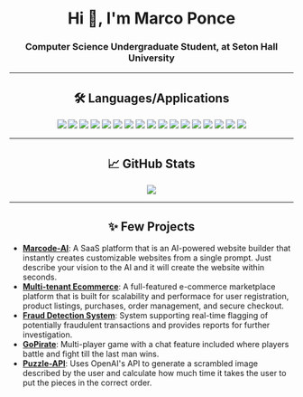 <h1 align="center">Hi 👋, I'm Marco Ponce</h1>
<h3 align="center">Computer Science Undergraduate Student, at Seton Hall University</h3>

---

<h2 align="center"> 🛠️ Languages/Applications </h2>
<p align="center">
  <img src="https://img.shields.io/badge/Code-Racket-informational?style=for-the-badge&logo=racket&color=9F1D20" />
  <img src="https://img.shields.io/badge/Code-Java-informational?style=for-the-badge&logo=openjdk&color=ED8B00" />
  <img src="https://img.shields.io/badge/Code-Python-informational?style=for-the-badge&logo=python&color=3776AB" />
  <img src="https://img.shields.io/badge/Code-SQL-informational?style=for-the-badge&logo=mysql&color=336791" />
  <img src="https://img.shields.io/badge/Code-Javascript-informational?style=for-the-badge&logo=javascript&color=F7DF1E" />
  <img src="https://img.shields.io/badge/Code-Typescript-informational?style=for-the-badge&logo=typescript&color=3178C6" />
  <img src="https://img.shields.io/badge/Code-HTML-informational?style=for-the-badge&logo=html5&color=E34F26" />
  <img src="https://img.shields.io/badge/Code-CSS-informational?style=for-the-badge&logo=css3&color=1572B6" />
  <img src="https://img.shields.io/badge/Tools-React-informational?style=for-the-badge&logo=react&color=61DAFB" />
  <img src="https://img.shields.io/badge/Tools-Next.js-informational?style=for-the-badge&logo=next.js&color=000000" />
  <img src="https://img.shields.io/badge/Tools-TailwindCSS-informational?style=for-the-badge&logo=tailwind-css&color=06B6D4" />
  <img src="https://img.shields.io/badge/Tools-Docker-informational?style=for-the-badge&logo=docker&color=2496ED" />
  <img src="https://img.shields.io/badge/Tools-FastAPI-informational?style=for-the-badge&logo=fastapi&color=008080" />
  <img src="https://img.shields.io/badge/Tools-AWS-informational?style=for-the-badge&logo=amazon-aws&color=232F3E" />
  <img src="https://img.shields.io/badge/Tools-Azure-informational?style=for-the-badge&logo=microsoft-azure&color=0078D4" />
  <img src="https://img.shields.io/badge/OS-Linux-informational?style=for-the-badge&logo=linux&color=000000" />
  <img src="https://img.shields.io/badge/OS-Windows%2010/11-informational?style=for-the-badge&logo=windows&color=0078D6" />
</p>

---

<h2 align="center"> 📈 GitHub Stats</h2>
<p align="center">
  <img src="https://github-readme-stats-new-poncema4s-projects.vercel.app/api/top-langs/?username=poncema4&theme=tokyonight&count-private=true"/>
</p>

---
 
<h2 align="center">✨ Few Projects</h2>

- **[Marcode-AI](https://github.com/poncema4/Marcode-AI)**: A SaaS platform that is an AI-powered website builder that instantly creates customizable websites from a single prompt. Just describe your vision to the AI and it will create the website within seconds.
- **[Multi-tenant Ecommerce](https://github.com/poncema4/multitenant-ecommerce)**: A full-featured e-commerce marketplace platform that is built for scalability and performace for user registration, product listings, purchases, order management, and secure checkout.
- **[Fraud Detection System](https://github.com/poncema4/Fraud-Detection-System)**: System supporting real-time flagging of potentially fraudulent transactions and provides reports for further investigation.
- **[GoPirate](https://github.com/poncema4/GoPirate)**: Multi-player game with a chat feature included where players battle and fight till the last man wins.
- **[Puzzle-API](https://github.com/poncema4/Puzzle-API)**: Uses OpenAI's API to generate a scrambled image described by the user and calculate how much time it takes the user to put the pieces in the correct order.
